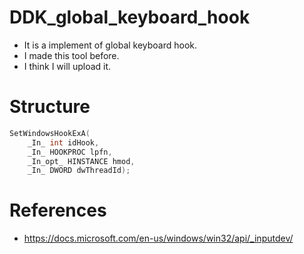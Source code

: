 # DDK_global_keyboard_hook
* It is a implement of global keyboard hook.
* I made this tool before.
* I think I will upload it.

# Structure
```C++
SetWindowsHookExA(
    _In_ int idHook,
    _In_ HOOKPROC lpfn,
    _In_opt_ HINSTANCE hmod,
    _In_ DWORD dwThreadId);
```

# References
* https://docs.microsoft.com/en-us/windows/win32/api/_inputdev/

